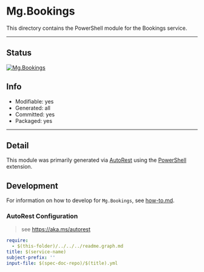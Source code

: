 <!-- region Generated -->
# Mg.Bookings
This directory contains the PowerShell module for the Bookings service.

---
## Status
[![Mg.Bookings](https://img.shields.io/powershellgallery/v/Mg.Bookings.svg?style=flat-square&label=Mg.Bookings "Mg.Bookings")](https://www.powershellgallery.com/packages/Mg.Bookings/)

## Info
- Modifiable: yes
- Generated: all
- Committed: yes
- Packaged: yes

---
## Detail
This module was primarily generated via [AutoRest](https://github.com/Azure/autorest) using the [PowerShell](https://github.com/Azure/autorest.powershell) extension.

## Development
For information on how to develop for `Mg.Bookings`, see [how-to.md](how-to.md).
<!-- endregion -->

### AutoRest Configuration

> see https://aka.ms/autorest

``` yaml
require:
  - $(this-folder)/../../../readme.graph.md
title: $(service-name)
subject-prefix: ''
input-file: $(spec-doc-repo)/$(title).yml
```
